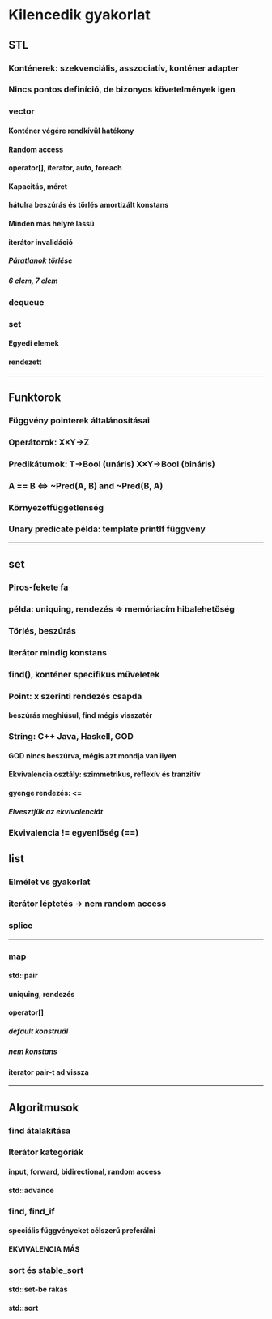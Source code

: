 # Kilencedik gyakorlat

## STL
### Konténerek: szekvenciális, asszociatív, konténer adapter
### Nincs pontos definíció, de bizonyos követelmények igen

### vector
#### Konténer végére rendkívül hatékony
#### Random access
#### operator[], iterator, auto, foreach
#### Kapacitás, méret
#### hátulra beszúrás és törlés amortizált konstans
#### Minden más helyre lassú
#### iterátor invalidáció
##### Páratlanok törlése
##### 6 elem, 7 elem

### dequeue

### set
#### Egyedi elemek
#### rendezett

-------------------------------

## Funktorok
### Függvény pointerek általánosításai

### Operátorok: X×Y->Z
### Predikátumok: T->Bool (unáris) X×Y->Bool (bináris)
### A == B <=> ~Pred(A, B) and ~Pred(B, A)

### Környezetfüggetlenség

### Unary predicate példa: template printIf függvény

-------------------------------

## set
### Piros-fekete fa
### példa: uniquing, rendezés => memóriacím hibalehetőség
### Törlés, beszúrás
### iterátor mindig konstans
### find(), konténer specifikus műveletek
### Point: x szerinti rendezés csapda
#### beszúrás meghiúsul, find mégis visszatér
### String: C++ Java, Haskell, GOD
#### GOD nincs beszúrva, mégis azt mondja van ilyen
#### Ekvivalencia osztály: szimmetrikus, reflexív és tranzitív
#### gyenge rendezés: <=
##### Elvesztjük az ekvivalenciát
### Ekvivalencia != egyenlőség (==)

## list
### Elmélet vs gyakorlat
### iterátor léptetés -> nem random access
### splice

-------------------------------

### map
#### std::pair
#### uniquing, rendezés
#### operator[]
##### default konstruál
##### nem konstans
#### iterator pair-t ad vissza

-------------------------------

## Algoritmusok
### find átalakítása
### Iterátor kategóriák
#### input, forward, bidirectional, random access
#### std::advance

### find, find_if
#### speciális függvényeket célszerű preferálni
#### EKVIVALENCIA MÁS

### sort és stable_sort
#### std::set-be rakás
#### std::sort
